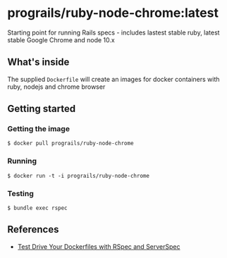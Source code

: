 # prograils/ruby-node-chrome:latest

Starting point for running Rails specs - includes lastest stable ruby, latest
stable Google Chrome and node 10.x

## What's inside

The supplied `Dockerfile` will create an images for docker containers
with ruby, nodejs and chrome browser

## Getting started

### Getting the image

```
$ docker pull prograils/ruby-node-chrome
```

### Running

```
$ docker run -t -i prograils/ruby-node-chrome
```

### Testing
```
$ bundle exec rspec
```


## References

* [Test Drive Your Dockerfiles with RSpec and ServerSpec](https://robots.thoughtbot.com/tdd-your-dockerfiles-with-rspec-and-serverspec)
